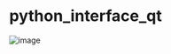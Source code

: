 # python_interface_qt

![image](https://user-images.githubusercontent.com/79623557/176168857-63a60530-be5c-460f-ba04-76f9a68492ff.png)
